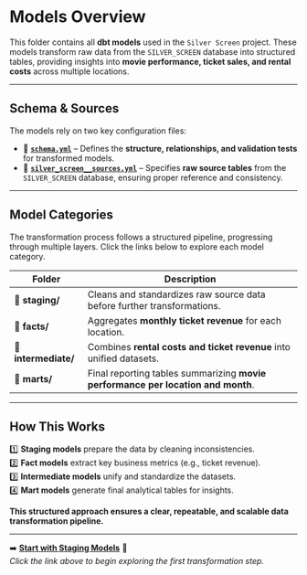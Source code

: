 #  Models Overview

This folder contains all **dbt models** used in the `Silver Screen` project. These models transform raw data from the `SILVER_SCREEN` database into structured tables, providing insights into **movie performance, ticket sales, and rental costs** across multiple locations.

---

##  Schema & Sources
The models rely on two key configuration files:

- 📄 **[`schema.yml`](./schema.yml)** – Defines the **structure, relationships, and validation tests** for transformed models.
- 📄 **[`silver_screen__sources.yml`](./silver_screen__sources.yml)** – Specifies **raw source tables** from the `SILVER_SCREEN` database, ensuring proper reference and consistency.

---

##  Model Categories
The transformation process follows a structured pipeline, progressing through multiple layers. Click the links below to explore each model category.

| Folder | Description |
|---------|------------|
| 📂 **staging/** | Cleans and standardizes raw source data before further transformations. |
| 📂 **facts/** | Aggregates **monthly ticket revenue** for each location. |
| 📂 **intermediate/** | Combines **rental costs and ticket revenue** into unified datasets. |
| 📂 **marts/** | Final reporting tables summarizing **movie performance per location and month**. |

---

##  How This Works
1️⃣ **Staging models** prepare the data by cleaning inconsistencies.  
2️⃣ **Fact models** extract key business metrics (e.g., ticket revenue).  
3️⃣ **Intermediate models** unify and standardize the datasets.  
4️⃣ **Mart models** generate final analytical tables for insights.

 **This structured approach ensures a clear, repeatable, and scalable data transformation pipeline.**

---

➡️ **[Start with Staging Models](staging/README.md)** 🔗  
_Click the link above to begin exploring the first transformation step._
